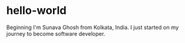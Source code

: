 # hello-world
Beginning
I'm Sunava Ghosh from Kolkata, India. I just started on my journey to become software developer.  
